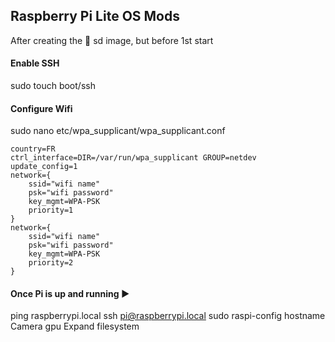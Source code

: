 ## Raspberry Pi Lite OS Mods
After creating the :floppy_disk: sd image, but before 1st start

#### Enable SSH
sudo touch boot/ssh

#### Configure Wifi
sudo nano etc/wpa_supplicant/wpa_supplicant.conf
```
country=FR
ctrl_interface=DIR=/var/run/wpa_supplicant GROUP=netdev
update_config=1
network={
    ssid="wifi name"
    psk="wifi password"
    key_mgmt=WPA-PSK
    priority=1
}
network={
    ssid="wifi name"
    psk="wifi password"
    key_mgmt=WPA-PSK
    priority=2
}
```


#### Once Pi is up and running :arrow_forward:
ping raspberrypi.local
ssh pi@raspberrypi.local
sudo raspi-config
hostname
Camera
gpu
Expand filesystem

